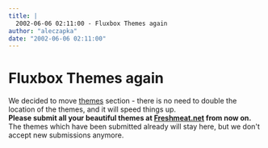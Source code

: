 ```yaml
---
title: |
  2002-06-06 02:11:00 - Fluxbox Themes again
author: "aleczapka"
date: "2002-06-06 02:11:00"
---
```


# Fluxbox Themes again

We decided to move <a href="/themes.php">themes</a> section - there is no need to double the location of the themes,
and it will speed things up.<br>
<b>Please submit all your beautiful themes at <a href="http://themes.freshmeat.net/browse/962/">Freshmeat.net</a> from now on.</b>
The themes which have been submitted already will stay here, but we don't accept new submissions anymore.




